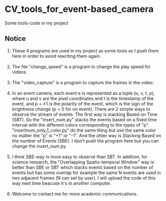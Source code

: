 # CV_tools_for_event-based_camera
Some tools-code in my project
## Notice
1. These 4 programs are used in my project as some tools so I push them here in order to avoid rewriting them again.</br></br>
2. The file "change_speed" is a program to change the play speed for videos.</br></br>
3. The "video_capture" is a program to capture the frames in the video.</br></br>
4. In an event camera, each event e is represented as a tuple (u, v, t, p), where u and v are the pixel coordinates and t is
the timestamp of the event, and p = ±1 is the polarity of the event, which is the sign of the brightness change (p = 0 for no event). There are 2 simple ways to observe the stream of events: The first way is stacking Based on Time (SBT). So the "insert_num.py" stacks the events based on a fixed time interval with the different colors corresponding to the types of "p". "insertnum_only_1_color.py" do the same thing but use the same color no matter the "p" is "+1" or "-1". And the ohter way is Stacking Based on the number of Events (SBE). I don't push the program here but you can change the insert_num.py.</br></br>
5. I think SBE-way is more easy to observe than SBT. In addition, for science research, the "Overlapping Spatio-temporal Window" way is better than SBE or SBT which stacks events based on the number of events but has some overlap for example the same N events are used in two adjacent frames (N can set by user). I will upload the code of this way next time beacuse it's in another computer.</br></br>
6. Welcome to contact me for more academic communications.
